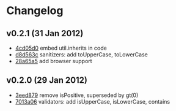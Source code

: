 
# Changelog

## v0.2.1 (31 Jan 2012)

* [4cd05d0][] embed util.inherits in code
* [d8d563c][] sanitizers: add toUpperCase, toLowerCase
* [28a65a5][] add browser support


## v0.2.0 (29 Jan 2012)

* [3eed879][] remove isPositive, superseded by gt(0)
* [7013a06][] validators: add isUpperCase, isLowerCase, contains

[3eed879]: https://github.com/danmilon/assurance/commit/3eed879
[7013a06]: https://github.com/danmilon/assurance/commit/7013a06
[4cd05d0]: https://github.com/danmilon/assurance/commit/4cd05d0
[d8d563c]: https://github.com/danmilon/assurance/commit/d8d563c
[28a65a5]: https://github.com/danmilon/assurance/commit/28a65a5
